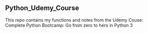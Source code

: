 ## Python_Udemy_Course

This repo contains my functions and notes from the Udemy Couse: Complete Python Bootcamp: Go from zero to hero in Python 3
